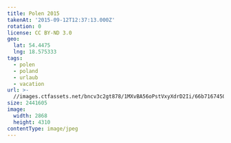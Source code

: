 ```yaml
---
title: Polen 2015
takenAt: '2015-09-12T12:37:13.000Z'
rotation: 0
license: CC BY-ND 3.0
geo:
  lat: 54.4475
  lng: 18.575333
tags:
  - polen
  - poland
  - urlaub
  - vacation
url: >-
  //images.ctfassets.net/bncv3c2gt878/1MXvBA56oPstVxyXdrD2Ii/66b71674500cfc072b7bbb5b51616d8e/polen-2015_25836867222_o
size: 2441605
image:
  width: 2868
  height: 4310
contentType: image/jpeg
---
```


